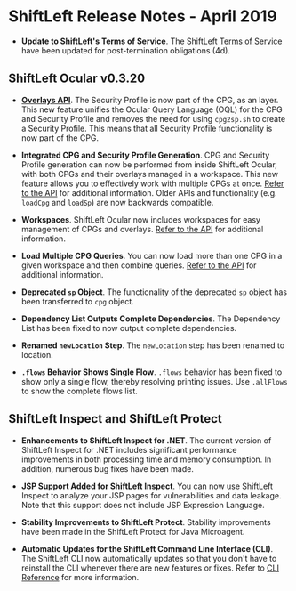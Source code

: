 
# ShiftLeft Release Notes - April 2019

* **Update to ShiftLeft's Terms of Service**. The ShiftLeft [Terms of Service](https://www.shiftleft.io/terms/) have been updated for post-termination obligations (4d). 

## ShiftLeft Ocular v0.3.20

* **[Overlays API](https://ocular.shiftleft.io/api/io/shiftleft/repl/cpgcreation/Overlays$.html)**. The Security Profile is now part of the CPG, as an layer. This new feature unifies the Ocular Query Language (OQL) for the CPG and Security Profile and removes the need for using `cpg2sp.sh` to create a Security Profile. This means that all Security Profile functionality is now part of the CPG. 

* **Integrated CPG and Security Profile Generation**. CPG and Security Profile generation can now be performed from inside ShiftLeft Ocular, with both CPGs and their overlays managed in a workspace. This new feature allows you to effectively work with multiple CPGs at once. [Refer to the API](https://ocular.shiftleft.io/api/io/shiftleft/repl/Workspace.html) for additional information. Older APIs and functionality (e.g. `loadCpg` and `loadSp`) are now backwards compatible.

* **Workspaces**. ShiftLeft Ocular now includes workspaces for easy management of CPGs and overlays. [Refer to the API](https://ocular.shiftleft.io/api/io/shiftleft/repl/Workspace.html) for additional information. 

* **Load Multiple CPG Queries**. You can now load more than one CPG in a given workspace and then combine queries. [Refer to the API](https://ocular.shiftleft.io/api/io/shiftleft/repl/Console.html) for additional information.

* **Deprecated `sp` Object**. The functionality of the deprecated `sp` object has been transferred to `cpg` object.

* **Dependency List Outputs Complete Dependencies**. The Dependency List has been fixed to now output complete dependencies.

* **Renamed `newLocation` Step**. The `newLocation` step has been renamed to location.

* **`.flows` Behavior Shows Single Flow**. `.flows` behavior has been fixed to show only a single flow, thereby resolving printing issues. Use `.allFlows` to show the complete flows list.

## ShiftLeft Inspect and ShiftLeft Protect

* **Enhancements to ShiftLeft Inspect for .NET**. The current version of ShiftLeft Inspect for .NET includes significant performance improvements in both processing time and memory consumption. In addition, numerous bug fixes have been made.

* **JSP Support Added for ShiftLeft Inspect**. You can now use ShiftLeft Inspect to analyze your JSP pages for vulnerabilities and data leakage. Note that this support does not include JSP Expression Language.

* **Stability Improvements to ShiftLeft Protect**. Stability improvements have been made in the ShiftLeft Protect for Java Microagent.

* **Automatic Updates for the ShiftLeft Command Line Interface (CLI)**. The ShiftLeft CLI now automatically updates so that you don't have to reinstall the CLI whenever there are new features or fixes. Refer to [CLI Reference](../using-cli/cli-reference.md) for more information.
